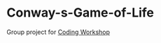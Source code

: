 # Conway-s-Game-of-Life

Group project for [Coding Workshop](https://cs.bennington.college/courses/fall2021/coding/home)
